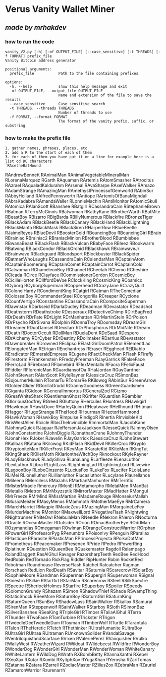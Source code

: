 # Verus Vanity Wallet Miner
## *made by mrhakdev*

### how to run the code
    vanity_V2.py [-h] [-of OUTPUT_FILE] [--case_sensitive] [-t THREADS] [-f FORMAT] prefix_file
    Vanity Bitcoin address generator
    
    positional arguments:
      prefix_file           Path to the file containing prefixes
    
    options:
      -h, --help            show this help message and exit
      -of OUTPUT_FILE, --output_file OUTPUT_FILE
                            Name and extension of the file to save the results
      --case_sensitive      Case sensitive search
      -t THREADS, --threads THREADS
                            Number of threads to use
      -f FORMAT, --format FORMAT
                            The format of the vanity prefix, suffix, or substring
### how to make the prefix file
    1. gather names, phrases, places, etc
    2. add a R to the start of each of them
    3. for each of them you have put it on a line for example here is a list od DC characters
    `RAcetheBatHound
RAndrewBennett
RAnimalMan
RAnimalVegetableMineralMan
RLorenaMarquez
RGarth
RAquaman
RArtemis
RAtomSmasher
RAtrocitus
RAzrael
RAqualadKaldurahm
RArsenal
RAvaSharpe
RAxelWalker
RAmazo
RAdamStrange
RAmazingMan
RAmethystPrincessofGemworld
RAbinSur
RAbbyHolland
RAlfredPennyworth
RAntiope
RArtemisOfBanaMighdall
RAbraKadabra
RAmandaWaller
RLonnieMachin
RAntiMonitor
RAtomicSkull
RAtomica
RAlanScott
RBanshee
RBatgirl
RCassandraCain
RStephanieBrown
RBatman
RTerryMcGinnis
RBatwoman
RKathyKane
RBrotherWarth
RBatMite
RBeastBoy
RBizarro
RBigBarda
RBillyNumerous
RBlackfire
RBronzeTiger
RBlackAdam
RBlackBeetle
RBlackCanary
RBlackHand
RBlackLightning
RBlackManta
RBlackMask
RBlackSiren
RHarperRow
RBlueBeetle
RJaimeReyes
RBlueDevil
RBoosterGold
RBouncingBoy
RBouncingGirl
RBrain
RBrainiac
RBrainiac2
RBraniacMinion
RBrotherBlood
RBumblebee
RBwanaBeast
RBlackFlash
RBlackVulcan
RBabyFace
RBleez
RBookwarm
RBatwing
RBlackCondor
RBlackOrchid
RBlackhawk
RBrainwaveJr
RBrainwave
RBlackguard
RBloodsport
RBlockbuster
RBlackSpider
RBatmanWhoLaughs
RCassandraCain
RCalendarMan
RCaptainAtom
RCaptainBoomerang
RCaptainComet
RCaptainCarrot
RCaptainCold
RCatwoman
RChameleonBoy
RChannel
RCheetah
RChemo
RCheshire
RCicada
RCirce
RClayface
RCommissionerGordon
RCosmicBoy
RCicilleHorton
RCliffordDeVoe
RClockKing
RCosmicKing
RCosmico
RCyborg
RCyborgSuperman
RCopperhead
RCrazyJane
RCrazyQuilt
RColonelHardy
RCondimentKing
RCatgirl
RCatman
RTheComedian
RColossalBoy
RCommanderSteel
RCongorilla
RCreeper
RCyclone
RCountVertigo
RConstantine
RCassandraCain
RCompositeSuperman
RDawnstar
RDarkseid
RDarlaDudley
RDeadman
RDevastator
RDeadshot
RDeathstorm
RDeathstroke
RDesperaux
RDetectiveChimp
RDirtBagFred
RDrDeath
RDrFate
RDrLight
RDrManhattan
RDrMartinStein
RDrPoison
RDrPsycho
RDrSivana
RDolphin
RDonnaTroy
RDoomsday
RDreamGirl
RDreamer
RDuoDamsel
RDexstarr
RDrPhosphorus
RDrMidNite
RDream
RDeath
RDoctorOccult
RDollMan
RDuelaDent
RDeSaad
RDespero
RDrAlchemy
RDrCyber
RDrDestiny
RDollmaker
RDarrius
RDevastator
RDawnbreaker
RDrowned
REclipso
RElastiGirlDoomPatrol
RElementLad
RElongatedMan
REtrigan
REnchantress
REraser
REgghead
RElDiablo
REradicator
REmeraldEmpress
REugene
RFactCheckMan
RFlash
RFirefly
RFirestorm
RFrankenstein
RFreddyFreeman
RJayGarrick
RFalseFace
RFerroLad
RFirebrand
RFlamebird
RFlexMentallo
RFaora
RFelixFaust
RFiddler
RFloronicMan
RGuardiansofOa
RHalJordan
RGuyGardner
RJohnStewart
RAlanScott
RKyleRayner
RJessicaCruz
RSimonBaz
RSojournerMullein
RTomarTu
RTomarRe
RKilowog
RAbinSur
RGreenArrow
RGoldenGlider
RGorillaGrodd
RGrannyGoodness
RGreenGuardsmen
RGiganta
RGideon
RGeneralImmortus
RGeneralZod
RGizmo
RGreatWhiteShark
RGentlemanGhost
RGrifter
RGuardian
RGambler
RGloriousGodfrey
RGreed
RGluttony
RHercules
RHuntress
RHawkgirl
RHawkman
RHawkDove
RHarleyQuinn
RHeatwave
RHellhound
RHitman
RHaggor
RHugoStrange
RTheHood
RHourman
RHectorHammond
RHawkWoman
RHawkBoy
RImpulse
RIndigoR
RInertia
RInvisibleKid
RIrisWestAllen
RIcicle
RIbisTheInvincible
RImmortalMan
RJacobKane
RJohnnyQuick
RJaguar
RJeffersonJaxJackson
RJesseQuick
RJimmyOlsen
RJohnConstantine
RJohnDiggle
RJonathanCrane
RJohnnyThunder
RJonahHex
RJoker
RJavelin
RJayGarrick
RJessicaCruz
RJohnStewart
RKalibak
RKatana
RKilowog
RKidFlash
RKidDevil
RKillerCroc
RKrypto
RKryptoniteMan
RKillerFrost
RKeyMan
RKarateKid
RKiteMan
RKingTut
RKingShark
RKillerMoth
RKlariontheWitchBoy
Rknockout
RKyleRayner
RLadyBlackhawk
RLadyShiva
RLanaLang
RLarfleeze
RLenaLuthor
RLexLuthor
RLibra
RLightLass
RLightningLad
RLightningLord
RLivewire
RLagoonBoy
RLoboCinzento
RLuciusFox
RLukeFox
RLucifer
RLoisLane
RLiMei
RLionelluthor
RLillianluthor
Rlucasluthor
RLucylane
Rlaurellance
RMileena
RMerciless
RMazahs
RMartianManhunter
RMrTerrific
RMisterMiracle
Rmercury
RMonEl
RMetamorpho
RMetalMen
RManBat
RMetallo
RMetron
RMrMxyzsptlk
RMirrorMaster
RMadHatter
RMongul
RMrFreeze
RMrMind
RMissMartian
RMadameRouge
RMonseiurMallah
RMusicMeister
RMasyMenos
RMammoth
RMotherMaeEye
RMrCamera
RMarchHarriet
RMagpie
RMaxieZeus
RMazingMan
RMorgaineLeFey
RMurderMachine
RMonitor
RMaxwellLord
RNegativeFlash
RNightwing
RNightrunner
RNiteOwl
RNebulaMan
RNeedle
RNekron
RNeron
RNocturna
ROracle
ROceanMaster
ROutsider
ROrion
ROmacBrotherEye
ROddMan
ROzymandias
ROmegaman
ROwlman
ROrangeConstructWarrior
ROrphan
RPowerGirl
RProfessorPyg
RPenumbra
RPoisonIvy
RPenguin
RParallax
RPlastique
RParasite
RPlasticMan
RPrincessProjecta
RPolkaDotMan
RPrometheus
RPeacemaker
RPresence
RPride
RPedro
RPowerRing
Rplatinum
RQuestion
RQueenBee
RQuakemaster
Ragdoll
Relampago
RolandDaggett
RasAlGhul
Ravager
RazorsharpTeeth
RedBee
RedHood
RedRobin
RedTornado
RickFlag
Riddler
RipHunter
Robin
RocketRed
Robotman
Roundhouse
ReverseFlash
Ratchet
Ratcatcher
Ragman
Rorschach
RedLion
RedDeath
RSavitar
RSaturnia
RScarecrow
RSolarBoy
RSophieMoore
RSandman
RSuperman
RSupergirl
RSuperwoman
RSignal
RSinestro
RSilkie
RStarGirl
RStarMan
RScarecrow
RSteel
RSilkSpectre
RSpectre
RSherlockHolmes
RStarfire
RSuperboy
RSpoiler
RSpeedy
RSolomonGrundy
RShazam
RSimon
RShadowThief
RShade
RSwampThing
RStaticShock
RSeeMore
RSaturnBoy
RSaturnGirl
RSaturnKing
RSaturnQueen
RSunBoy
RShadowLass
RSaintWalker
RSkallox
RSamurai
RSirenMan
RSteppenwolf
RSaintWalker
RStarboy
RSloth
RSimonBaz
RSilverBanshee
RSeaKing
RTripleGirl
RTimber
RTaliaAlGhul
RTerra
RThunder
RTwoFace
RTomTurbine
RTrickster
RTrigon
RTweedleDeeTweedleDum
RToyman
RTimberWolf
RTurtle
RTarantula
RTalon
RTheHeretic
RTetch
RThethinker
RUltraHumanite
RUltraBoy
RUltraGirl
RUltraa
RUltraman
RUnknownSolider
RVandalSavage
RVentriloquistandScarface
RVixen
RValeriePerez
RVanquisher
RVulko
RWallyWest
RWeatherWizard
RWildcat
RWildebeest
RWildfire
RWonderBoy
RWonderDog
RWonderGirl
RWonderMan
RWonderWoman
RWhiteCanary
RWhiteLantern
RWildDog
RWrath
RXBombBetty
RXannaXanthi
RXebel
RXeoXax
RXotar
RXombi
RXyltphXov
RYugaKhan
RYerosha
RZariTomas
RZatanna
RZatara
RZarrell
RZodiacMaster
RZiliusZox
RZebraMan
RZauriel
RZamaronWarrior
Rzurenarrh`

